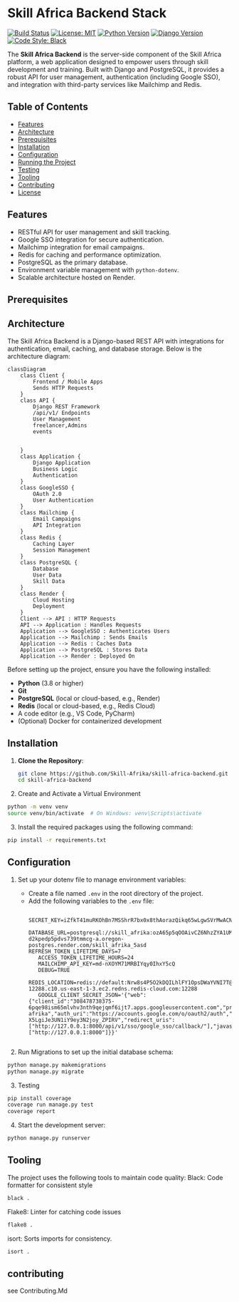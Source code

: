 # Skill Africa Backend Stack 

[![Build Status](https://img.shields.io/badge/build-passing-brightgreen)](https://github.com/Skill-Afrika/skill-africa-backend/actions)
[![License: MIT](https://img.shields.io/badge/License-MIT-yellow.svg)](https://opensource.org/licenses/MIT)
[![Python Version](https://img.shields.io/badge/python-3.8%2B-blue)](https://www.python.org/)
[![Django Version](https://img.shields.io/badge/django-4.2%2B-blue)](https://www.djangoproject.com/)
[![Code Style: Black](https://img.shields.io/badge/code%20style-black-000000.svg)](https://github.com/psf/black)

The **Skill Africa Backend** is the server-side component of the Skill Africa platform, a web application designed to empower users through skill development and training. Built with Django and PostgreSQL, it provides a robust API for user management, authentication (including Google SSO), and integration with third-party services like Mailchimp and Redis.

## Table of Contents

- [Features](#features)
- [Architecture](#architecture)
- [Prerequisites](#prerequisites)
- [Installation](#installation)
- [Configuration](#configuration)
- [Running the Project](#running-the-project)
- [Testing](#testing)
- [Tooling](#tooling)
- [Contributing](#contributing)
- [License](#license)

## Features

- RESTful API for user management and skill tracking.
- Google SSO integration for secure authentication.
- Mailchimp integration for email campaigns.
- Redis for caching and performance optimization.
- PostgreSQL as the primary database.
- Environment variable management with `python-dotenv`.
- Scalable architecture hosted on Render.

## Prerequisites
## Architecture

The Skill Africa Backend is a Django-based REST API with integrations for authentication, email, caching, and database storage. Below is the architecture diagram:

```mermaid
classDiagram
    class Client {
        Frontend / Mobile Apps
        Sends HTTP Requests
    }
    class API {
        Django REST Framework
        /api/v1/ Endpoints
        User Management
        freelancer,Admins
        events
        

    }
    class Application {
        Django Application
        Business Logic
        Authentication
    }
    class GoogleSSO {
        OAuth 2.0
        User Authentication
    }
    class Mailchimp {
        Email Campaigns
        API Integration
    }
    class Redis {
        Caching Layer
        Session Management
    }
    class PostgreSQL {
        Database
        User Data
        Skill Data
    }
    class Render {
        Cloud Hosting
        Deployment
    }
    Client --> API : HTTP Requests
    API --> Application : Handles Requests
    Application --> GoogleSSO : Authenticates Users
    Application --> Mailchimp : Sends Emails
    Application --> Redis : Caches Data
    Application --> PostgreSQL : Stores Data
    Application --> Render : Deployed On
 ```

Before setting up the project, ensure you have the following installed:
- **Python** (3.8 or higher)
- **Git**
- **PostgreSQL** (local or cloud-based, e.g., Render)
- **Redis** (local or cloud-based, e.g., Redis Cloud)
- A code editor (e.g., VS Code, PyCharm)
- (Optional) Docker for containerized development

## Installation

1. **Clone the Repository**:
   ```bash
   git clone https://github.com/Skill-Afrika/skill-africa-backend.git
   cd skill-africa-backend
   ```

2. Create and Activate a Virtual Environment

```bash
python -m venv venv
source venv/bin/activate  # On Windows: venv\Scripts\activate
```

3. Install the required packages using the following command:

```bash
pip install -r requirements.txt 
```
## Configuration
1. Set up your dotenv file to manage environment variables:

   - Create a file named `.env` in the root directory of the project.
   - Add the following variables to the `.env` file:
     ```plaintext
        SECRET_KEY=iZfkT41muRKOhBn7MSShrR7bx0x8thAorazQikq65wLgwSVrMwACNY6xsj9VuuEZ0AKpHQtt8iFYSxMRUE4SF1gfcVNkBLNRqLBo
        DATABASE_URL=postgresql://skill_afrika:ozA65p5qOOAivCZ6NhzZYA1UM7zGFuRO@dpg-d2kpedp5pdvs739tmmcg-a.oregon-postgres.render.com/skill_afrika_5asd        REFRESH_TOKEN_LIFETIME_DAYS=7
        ACCESS_TOKEN_LIFETIME_HOURS=24
        MAILCHIMP_API_KEY=md-nXOYM71MRBIYqy0IhxY5cQ
        DEBUG=TRUE
        REDIS_LOCATION=redis://default:Nrw8s4P5O2kDQILhlFY1OpsDWaYVNI7T@redis-12288.c10.us-east-1-3.ec2.redns.redis-cloud.com:12288
        GOOGLE_CLIENT_SECRET_JSON='{"web":{"client_id":"308478738375-6pqe98ism65mlvhv3nth9qejqmf6ijt7.apps.googleusercontent.com","project_id":"skill-afrika","auth_uri":"https://accounts.google.com/o/oauth2/auth","token_uri":"https://oauth2.googleapis.com/token","auth_provider_x509_cert_url":"https://www.googleapis.com/oauth2/v1/certs","client_secret":"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","redirect_uris":["http://127.0.0.1:8000/api/v1/sso/google_sso/callback/"],"javascript_origins":["http://127.0.0.1:8000"]}}'
    ```

2. Run Migrations to set up the initial database schema:

```bash
python manage.py makemigrations
python manage.py migrate
```
3. Testing

```bash
pip install coverage
coverage run manage.py test
coverage report
```

4. Start the development server:

```bash
python manage.py runserver
```
## Tooling 
The project uses the following tools to maintain code quality:
Black: Code formatter for consistent style
```bash
black .
```
Flake8: Linter for catching code issues
```bash
flake8 .
```
isort: Sorts imports for consistency.
```bash
isort .
```
##  contributing 
see Contributing.Md
